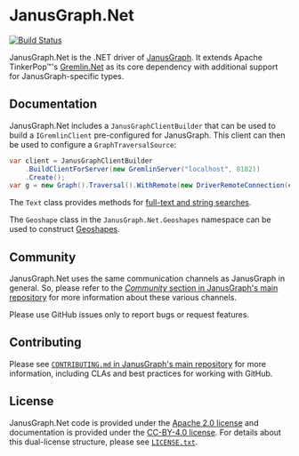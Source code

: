 # JanusGraph.Net

[![Build Status][Travis-badge]][Travis-url]

JanusGraph.Net is the .NET driver of [JanusGraph][JanusGraph]. It extends
Apache TinkerPop™'s [Gremlin.Net][Gremlin.Net] as its core dependency
with additional support for JanusGraph-specific types.

## Documentation

JanusGraph.Net includes a `JanusGraphClientBuilder` that can be used to build
a `IGremlinClient` pre-configured for JanusGraph. This client can then be used
to configure a `GraphTraversalSource`:

```cs
var client = JanusGraphClientBuilder
    .BuildClientForServer(new GremlinServer("localhost", 8182))
    .Create();
var g = new Graph().Traversal().WithRemote(new DriverRemoteConnection(client));
```

The `Text` class provides methods for
[full-text and string searches][text-predicates].

The `Geoshape` class in the `JanusGraph.Net.Geoshapes` namespace can be used to
construct [Geoshapes][geoshapes].

## Community

JanusGraph.Net uses the same communication channels as JanusGraph in general.
So, please refer to the
[_Community_ section in JanusGraph's main repository][JanusGraph-community]
for more information about these various channels.

Please use GitHub issues only to report bugs or request features.

## Contributing

Please see
[`CONTRIBUTING.md` in JanusGraph's main repository][JanusGraph-contributing]
for more information, including CLAs and best practices for working with
GitHub.

## License

JanusGraph.Net code is provided under the [Apache 2.0 license](APACHE-2.0.txt)
and documentation is provided under the [CC-BY-4.0 license](CC-BY-4.0.txt). For
details about this dual-license structure, please see
[`LICENSE.txt`](LICENSE.txt).

[Travis-badge]: https://travis-ci.org/JanusGraph/janusgraph-dotnet.svg?branch=master
[Travis-url]: https://travis-ci.org/JanusGraph/janusgraph-dotnet
[JanusGraph]: http://janusgraph.org/
[Gremlin.Net]: http://tinkerpop.apache.org/docs/current/reference/#gremlin-DotNet
[text-predicates]: https://docs.janusgraph.org/latest/search-predicates.html#_text_predicate
[geoshapes]: https://docs.janusgraph.org/latest/search-predicates.html#geoshape
[JanusGraph-community]: https://github.com/JanusGraph/janusgraph#community
[JanusGraph-contributing]: https://github.com/JanusGraph/janusgraph/blob/master/CONTRIBUTING.md